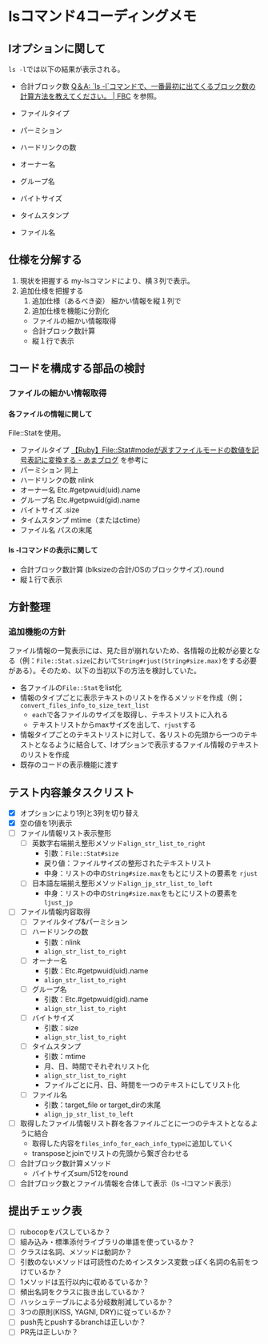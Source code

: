 # lsコマンド4コーディングメモ

## lオプションに関して

`ls -l`では以下の結果が表示される。

- 合計ブロック数
[Q＆A: \`ls \-l\`コマンドで、一番最初に出てくるブロック数の計算方法を教えてください。 \| FBC](https://bootcamp.fjord.jp/questions/1903) を参照。

- ファイルタイプ
- パーミション
- ハードリンクの数
- オーナー名
- グループ名
- バイトサイズ
- タイムスタンプ
- ファイル名

## 仕様を分解する

 1. 現状を把握する
 my-lsコマンドにより、横３列で表示。
 2. 追加仕様を把握する
    1. 追加仕様（あるべき姿）
    細かい情報を縦１列で
    2. 追加仕様を機能に分割化
      - ファイルの細かい情報取得
      - 合計ブロック数計算
      - 縦１行で表示

## コードを構成する部品の検討

### ファイルの細かい情報取得

#### 各ファイルの情報に関して

File::Statを使用。

- ファイルタイプ
[【Ruby】File::Stat\#modeが返すファイルモードの数値を記号表記に変換する \- あまブログ](https://ama-tech.hatenablog.com/convert-file-permissions-numeric-to-symbolic-in-ruby) を参考に
- パーミション
同上
- ハードリンクの数
nlink
- オーナー名
Etc.#getpwuid(uid).name
- グループ名
Etc.#getpwuid(gid).name
- バイトサイズ
.size
- タイムスタンプ
mtime（またはctime）
- ファイル名
パスの末尾

#### ls -lコマンドの表示に関して

- 合計ブロック数計算
(blksizeの合計/OSのブロックサイズ).round
- 縦１行で表示

## 方針整理

### 追加機能の方針

ファイル情報の一覧表示には、見た目が崩れないため、各情報の比較が必要となる（例：`File::Stat.size`において`String#rjust(String#size.max)`をする必要がある）。そのため、以下の当初以下の方法を検討していた。

- 各ファイルの`File::Stat`をlist化
- 情報のタイプごとに表示テキストのリストを作るメソッドを作成（例；`convert_files_info_to_size_text_list`
  - `each`で各ファイルのサイズを取得し、テキストリストに入れる
  - テキストリストからmaxサイズを出して、`rjust`する
- 情報タイプごとのテキストリストに対して、各リストの先頭から一つのテキストとなるように結合して、lオプションで表示するファイル情報のテキストのリストを作成
- 既存のコードの表示機能に渡す

## テスト内容兼タスクリスト

- [x] オプションにより1列と3列を切り替え
- [x] 空の値を1列表示
- [ ] ファイル情報リスト表示整形
  - [ ] 英数字右端揃え整形メソッド`align_str_list_to_right`
    - 引数：`File::Stat#size`
    - 戻り値：ファイルサイズの整形されたテキストリスト
    - 中身：リストの中の`String#size.max`をもとにリストの要素を
  `rjust`
  - [ ] 日本語左端揃え整形メソッド`align_jp_str_list_to_left`
    - 中身：リストの中の`String#size.max`をもとにリストの要素を
  `ljust_jp`
- [ ] ファイル情報内容取得
  - [ ] ファイルタイプ&パーミション
  - [ ] ハードリンクの数
    - 引数：nlink
    - `align_str_list_to_right`
  - [ ] オーナー名
    - 引数：Etc.#getpwuid(uid).name
    - `align_str_list_to_right`
  - [ ] グループ名
    - 引数：Etc.#getpwuid(gid).name
    - `align_str_list_to_right`
  - [ ] バイトサイズ
    - 引数：size
    - `align_str_list_to_right`
  - [ ] タイムスタンプ
    - 引数：mtime
    - 月、日、時間でそれぞれリスト化
    - `align_str_list_to_right`
    - ファイルごとに月、日、時間を一つのテキストにしてリスト化
  - [ ] ファイル名
    - 引数：target_file or target_dirの末尾
    - `align_jp_str_list_to_left`
- [ ] 取得したファイル情報リスト群を各ファイルごとに一つのテキストとなるように結合
  - 取得した内容を`files_info_for_each_info_type`に追加していく
  - transposeとjoinでリストの先頭から繋ぎ合わせる
- [ ] 合計ブロック数計算メソッド
  - バイトサイズsum/512をround
- [ ] 合計ブロック数とファイル情報を合体して表示（ls -lコマンド表示）

## 提出チェック表

- [ ] rubocopをパスしているか？
- [ ] 組み込み・標準添付ライブラリの単語を使っているか？
- [ ] クラスは名詞、メソッドは動詞か？
- [ ] 引数のないメソッドは可読性のためインスタンス変数っぽく名詞の名前をつけているか？
- [ ] 1メソッドは五行以内に収めるているか？
- [ ] 頻出名詞をクラスに抜き出しているか？
- [ ] ハッシュテーブルによる分岐数削減しているか？
- [ ] 3つの原則(KISS, YAGNI, DRY)に従っているか？
- [ ] push先とpushするbranchは正しいか？
- [ ] PR先は正しいか？
